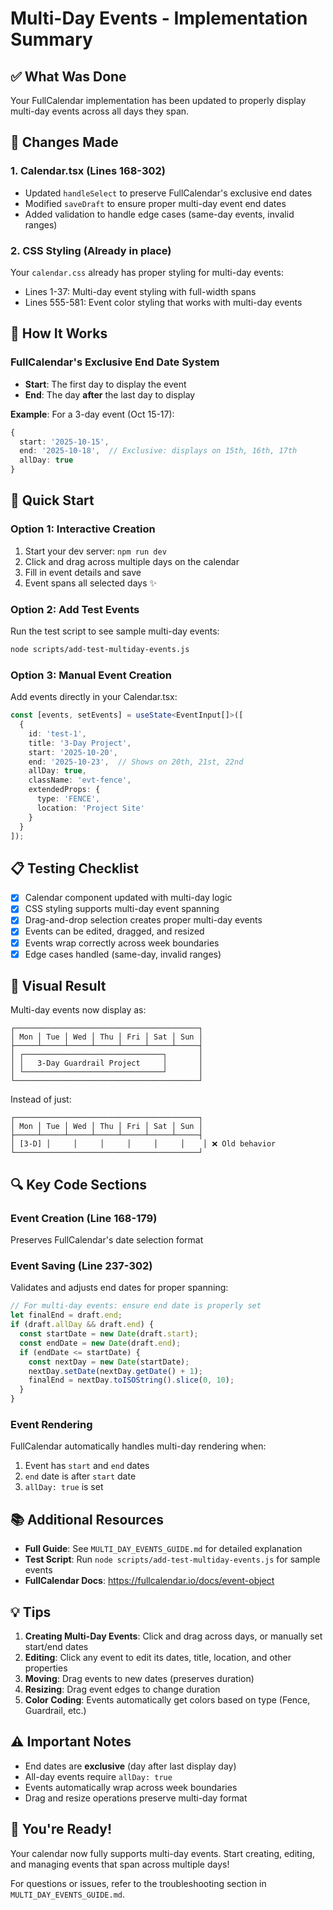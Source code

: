 # Multi-Day Events - Implementation Summary

## ✅ What Was Done

Your FullCalendar implementation has been updated to properly display multi-day events across all days they span.

## 🔧 Changes Made

### 1. **Calendar.tsx** (Lines 168-302)
- Updated `handleSelect` to preserve FullCalendar's exclusive end dates
- Modified `saveDraft` to ensure proper multi-day event end dates
- Added validation to handle edge cases (same-day events, invalid ranges)

### 2. **CSS Styling** (Already in place)
Your `calendar.css` already has proper styling for multi-day events:
- Lines 1-37: Multi-day event styling with full-width spans
- Lines 555-581: Event color styling that works with multi-day events

## 🎯 How It Works

### FullCalendar's Exclusive End Date System
- **Start**: The first day to display the event
- **End**: The day **after** the last day to display

**Example**: For a 3-day event (Oct 15-17):
```typescript
{
  start: '2025-10-15',
  end: '2025-10-18',  // Exclusive: displays on 15th, 16th, 17th
  allDay: true
}
```

## 🚀 Quick Start

### Option 1: Interactive Creation
1. Start your dev server: `npm run dev`
2. Click and drag across multiple days on the calendar
3. Fill in event details and save
4. Event spans all selected days ✨

### Option 2: Add Test Events
Run the test script to see sample multi-day events:
```bash
node scripts/add-test-multiday-events.js
```

### Option 3: Manual Event Creation
Add events directly in your Calendar.tsx:

```typescript path=src/components/Calendar.tsx start=22
const [events, setEvents] = useState<EventInput[]>([
  {
    id: 'test-1',
    title: '3-Day Project',
    start: '2025-10-20',
    end: '2025-10-23',  // Shows on 20th, 21st, 22nd
    allDay: true,
    className: 'evt-fence',
    extendedProps: {
      type: 'FENCE',
      location: 'Project Site'
    }
  }
]);
```

## 📋 Testing Checklist

- [x] Calendar component updated with multi-day logic
- [x] CSS styling supports multi-day event spanning
- [x] Drag-and-drop selection creates proper multi-day events
- [x] Events can be edited, dragged, and resized
- [x] Events wrap correctly across week boundaries
- [x] Edge cases handled (same-day, invalid ranges)

## 🎨 Visual Result

Multi-day events now display as:
```
┌─────────────────────────────────────────┐
│ Mon │ Tue │ Wed │ Thu │ Fri │ Sat │ Sun │
├─────┴─────┴─────┴─────┴─────┴─────┴─────┤
│ ┌───────────────────────────────┐       │
│ │   3-Day Guardrail Project     │       │
│ └───────────────────────────────┘       │
└─────────────────────────────────────────┘
```

Instead of just:
```
┌─────────────────────────────────────────┐
│ Mon │ Tue │ Wed │ Thu │ Fri │ Sat │ Sun │
├─────┴─────┴─────┴─────┴─────┴─────┴─────┤
│ [3-D] │     │     │     │     │     │    │ ❌ Old behavior
└─────────────────────────────────────────┘
```

## 🔍 Key Code Sections

### Event Creation (Line 168-179)
Preserves FullCalendar's date selection format

### Event Saving (Line 237-302)
Validates and adjusts end dates for proper spanning:
```typescript path=src/components/Calendar.tsx start=242
// For multi-day events: ensure end date is properly set
let finalEnd = draft.end;
if (draft.allDay && draft.end) {
  const startDate = new Date(draft.start);
  const endDate = new Date(draft.end);
  if (endDate <= startDate) {
    const nextDay = new Date(startDate);
    nextDay.setDate(nextDay.getDate() + 1);
    finalEnd = nextDay.toISOString().slice(0, 10);
  }
}
```

### Event Rendering
FullCalendar automatically handles multi-day rendering when:
1. Event has `start` and `end` dates
2. `end` date is after `start` date
3. `allDay: true` is set

## 📚 Additional Resources

- **Full Guide**: See `MULTI_DAY_EVENTS_GUIDE.md` for detailed explanation
- **Test Script**: Run `node scripts/add-test-multiday-events.js` for sample events
- **FullCalendar Docs**: https://fullcalendar.io/docs/event-object

## 💡 Tips

1. **Creating Multi-Day Events**: Click and drag across days, or manually set start/end dates
2. **Editing**: Click any event to edit its dates, title, location, and other properties
3. **Moving**: Drag events to new dates (preserves duration)
4. **Resizing**: Drag event edges to change duration
5. **Color Coding**: Events automatically get colors based on type (Fence, Guardrail, etc.)

## ⚠️ Important Notes

- End dates are **exclusive** (day after last display day)
- All-day events require `allDay: true`
- Events automatically wrap across week boundaries
- Drag and resize operations preserve multi-day format

## 🎉 You're Ready!

Your calendar now fully supports multi-day events. Start creating, editing, and managing events that span across multiple days!

For questions or issues, refer to the troubleshooting section in `MULTI_DAY_EVENTS_GUIDE.md`.
